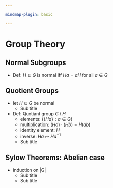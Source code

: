 ```yaml
---

mindmap-plugin: basic

---
```


# Group Theory

## Normal Subgroups
- Def: $H \subseteq G$ is normal
    iff $Ha = aH$ for all $a\in G$

## Quotient Groups
- let $H \subseteq G$ be normal
   - Sub title
- Def: Quotiant group $G \setminus H$
   - elements: $\{\{Ha\}: a \in G\}$
   - multiplication: $(Ha)\cdot (Hb) = H(ab)$
   - identity element: $H$
   - inverse: $Ha \mapsto Ha^{-1}$
   - Sub title

## Sylow Theorems: Abelian case
- induction on |G|
   - Sub title
   - Sub title